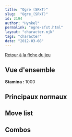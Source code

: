 ```yaml
---
title: "Ogre (SFxT)"
slug:  "Ogre_(SFxT)"
id: 2194
author: "Hynkel"
permalink: "ogre-sfxt.html"
layout: "character.njk"
tags: "character"
date: "2012-03-08"
---
```


[Retour à la fiche du jeu](Street_Fighter_x_Tekken)

## Vue d'ensemble

**Stamina :** 1000

## Principaux normaux

## Move list

## Combos
